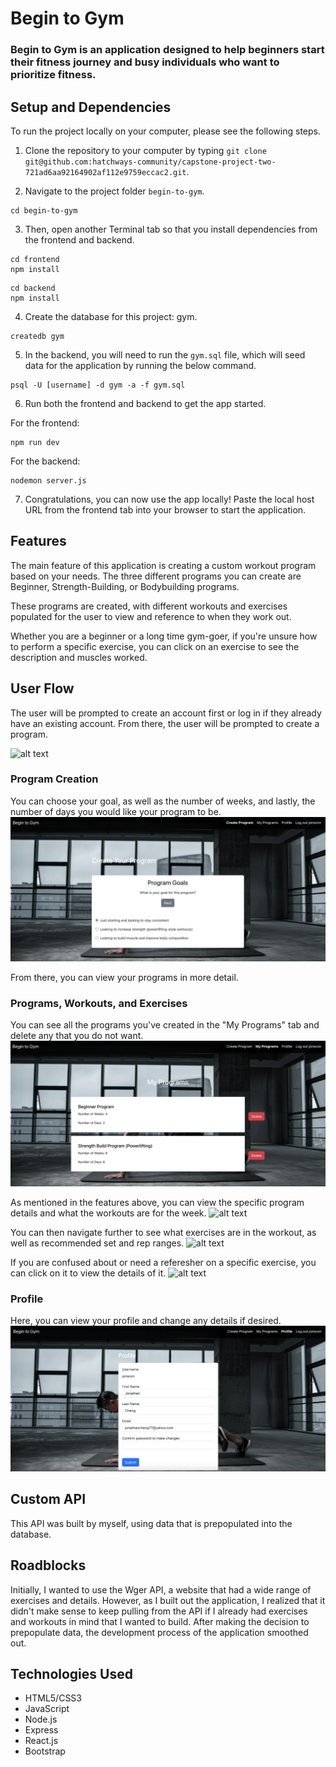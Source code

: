 # Begin to Gym

### Begin to Gym is an application designed to help beginners start their fitness journey and busy individuals who want to prioritize fitness.

<!-- [Try out Begin to Gym here!]() -->

## Setup and Dependencies
To run the project locally on your computer, please see the following steps.

1. Clone the repository to your computer by typing `git clone git@github.com:hatchways-community/capstone-project-two-721ad6aa92164902af112e9759eccac2.git`.

2. Navigate to the project folder `begin-to-gym`.

```
cd begin-to-gym
```

3.  Then, open another Terminal tab so that you install dependencies from the frontend and backend.
```
cd frontend
npm install
```

```
cd backend
npm install
```

4. Create the database for this project: gym.

```
createdb gym
```

5. In the backend, you will need to run the `gym.sql` file, which will seed data for the application by running the below command.
```
psql -U [username] -d gym -a -f gym.sql
```

6. Run both the frontend and backend to get the app started.

For the frontend:
```
npm run dev
```

For the backend:
```
nodemon server.js
```

7. Congratulations, you can now use the app locally! Paste the local host URL from the frontend tab into your browser to start the application.

## Features
The main feature of this application is creating a custom workout program based on your needs. The three different programs you can create are Beginner, Strength-Building, or Bodybuilding programs.

These programs are created, with different workouts and exercises populated for the user to view and reference to when they work out.

Whether you are a beginner or a long time gym-goer, if you're unsure how to perform a specific exercise, you can click on an exercise to see the description and muscles worked.

## User Flow
The user will be prompted to create an account first or log in if they already have an existing account. From there, the user will be prompted to create a program.

![alt text](/readme-images/homepage.png)

### Program Creation
You can choose your goal, as well as the number of weeks, and lastly, the number of days you would like your program to be.
![alt text](/readme-images/create_program.png)

From there, you can view your programs in more detail.

### Programs, Workouts, and Exercises
You can see all the programs you've created in the "My Programs" tab and delete any that you do not want.
![alt text](/readme-images/program_list.png)

As mentioned in the features above, you can view the specific program details and what the workouts are for the week.
![alt text](/readme-images/program_details.png)

You can then navigate further to see what exercises are in the workout, as well as recommended set and rep ranges.
![alt text](/readme-images/workout.png)

If you are confused about or need a referesher on a specific exercise, you can click on it to view the details of it.
![alt text](/readme-images/exercise.png)

### Profile
Here, you can view your profile and change any details if desired.
![alt text](/readme-images/profile.png)

## Custom API
This API was built by myself, using data that is prepopulated into the database.

## Roadblocks
Initially, I wanted to use the Wger API, a website that had a wide range of exercises and details. However, as I built out the application, I realized that it didn't make sense to keep pulling from the API if I already had exercises and workouts in mind that I wanted to build. After making the decision to prepopulate data, the development process of the application smoothed out.

## Technologies Used
- HTML5/CSS3
- JavaScript
- Node.js
- Express
- React.js
- Bootstrap